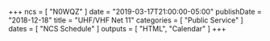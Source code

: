 +++
ncs = [ "N0WQZ" ]
date = "2019-03-17T21:00:00-05:00"
publishDate = "2018-12-18"
title = "UHF/VHF Net 11"
categories = [ "Public Service" ]
dates = [ "NCS Schedule" ]
outputs = [ "HTML", "Calendar" ]
+++
